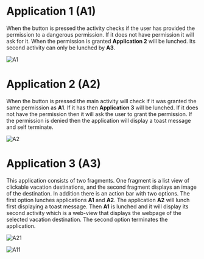 # Application 1 (A1)
When the button is pressed the activity checks if the user has provided the permission to a dangerous permission.
If it does not have permission it will ask for it. When the permission is granted **Application 2** will be lunched.
Its second activity can only be lunched by **A3**.

![A1](https://user-images.githubusercontent.com/33674827/104112922-0539c980-52ba-11eb-8139-eac110aa5f9a.PNG)

# Application 2 (A2)
When the button is pressed the main activity will check if it was granted the same permission as **A1**. If it has then **Application 3** will be lunched.
If it does not have the permission then it will ask the user to grant the permission. If the permission is denied then the application will display a toast message
and self terminate.

![A2](https://user-images.githubusercontent.com/33674827/104112927-1256b880-52ba-11eb-9e9b-11987fc6b468.PNG)


# Application 3 (A3)
This application consists of two fragments. One fragment is a list view of clickable vacation destinations, and the second fragment displays an image of the destination.
In addition there is an action bar with two options. The first option lunches applications **A1** and **A2**. The application **A2** will lunch first displaying a
toast message. Then **A1** is lunched and it will display its second activity which is a web-view that displays the webpage of the selected vacation destination. 
The second option terminates the application. 

![A21](https://user-images.githubusercontent.com/33674827/104112934-1c78b700-52ba-11eb-8bac-91afc379569d.PNG)

![A11](https://user-images.githubusercontent.com/33674827/104112948-35816800-52ba-11eb-9bde-62f084fe9ddd.PNG)
